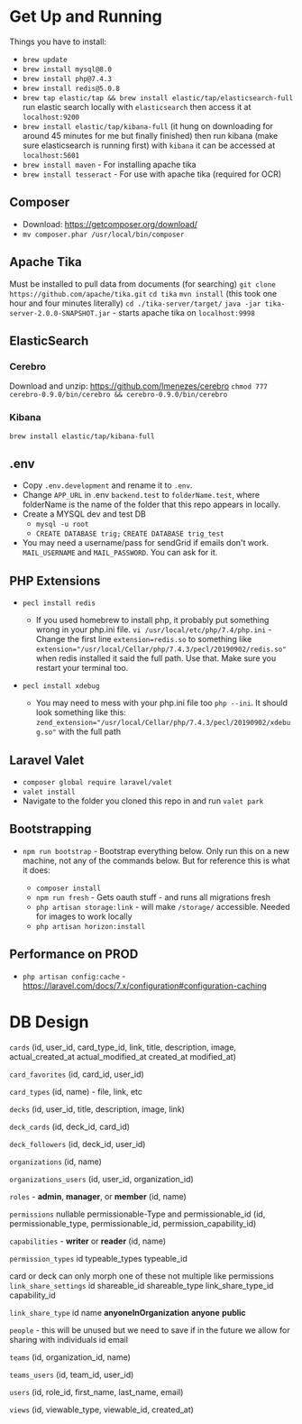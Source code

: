 # Get Up and Running
Things you have to install:
* `brew update`
* `brew install mysql@8.0`
* `brew install php@7.4.3`
* `brew install redis@5.0.8`
* `brew tap elastic/tap && brew install elastic/tap/elasticsearch-full` run elastic search locally with `elasticsearch` then access it at `localhost:9200`
* `brew install elastic/tap/kibana-full` (it hung on downloading for around 45 minutes for me but finally finished) then run kibana (make sure elasticsearch is running first) with `kibana` it can be accessed at `localhost:5601`
* `brew install maven` - For installing apache tika
* `brew install tesseract` - For use with apache tika (required for OCR)
  
## Composer
* Download: https://getcomposer.org/download/ 
* `mv composer.phar /usr/local/bin/composer`

## Apache Tika
Must be installed to pull data from documents (for searching)
`git clone https://github.com/apache/tika.git`
`cd tika`
`mvn install` (this took one hour and four minutes literally)
`cd ./tika-server/target/`
`java -jar tika-server-2.0.0-SNAPSHOT.jar` - starts apache tika on `localhost:9998`

## ElasticSearch
### Cerebro
Download and unzip: https://github.com/lmenezes/cerebro
`chmod 777 cerebro-0.9.0/bin/cerebro && cerebro-0.9.0/bin/cerebro`

### Kibana
`brew install elastic/tap/kibana-full`

## .env
* Copy `.env.development` and rename it to `.env`.
* Change `APP_URL` in .env `backend.test` to `folderName.test`, where folderName is the name of the folder that this repo appears in locally.
* Create a MYSQL dev and test DB
  * `mysql -u root`
  * `CREATE DATABASE trig;` `CREATE DATABASE trig_test`
* You may need a username/pass for sendGrid if emails don't work. `MAIL_USERNAME` and `MAIL_PASSWORD`. You can ask for it.

## PHP Extensions
* `pecl install redis` 
  * If you used homebrew to install php, it probably put something wrong in your php.ini file. 
`vi /usr/local/etc/php/7.4/php.ini` - Change the first line `extension=redis.so` to something
like `extension="/usr/local/Cellar/php/7.4.3/pecl/20190902/redis.so"` when redis installed it said
the full path. Use that. Make sure you restart your terminal too.

* `pecl install xdebug`
  * You may need to mess with your php.ini file too `php --ini`. It should look something like this:
`zend_extension="/usr/local/Cellar/php/7.4.3/pecl/20190902/xdebug.so"` with the full path

## Laravel Valet
* `composer global require laravel/valet`
* `valet install`
* Navigate to the folder you cloned this repo in and run `valet park`

## Bootstrapping
* `npm run bootstrap` - Bootstrap everything below. Only run this on a new machine, not any of the 
commands below. But for reference this is what it does:

  * `composer install`
  * `npm run fresh` - Gets oauth stuff - and runs all migrations fresh
  * `php artisan storage:link` - will make `/storage/` accessible. Needed for images to work locally
  * `php artisan horizon:install` 

## Performance on PROD
* `php artisan config:cache` - https://laravel.com/docs/7.x/configuration#configuration-caching

# DB Design
`cards`
(id, user_id, card_type_id, link, title, description, image, actual_created_at actual_modified_at created_at modified_at)

`card_favorites`
(id, card_id, user_id)

`card_types` 
(id, name) - file, link, etc

`decks`
(id, user_id, title, description, image, link)

`deck_cards`
(id, deck_id, card_id)

`deck_followers`
(id, deck_id, user_id)

`organizations`
(id, name)

`organizations_users`
(id, user_id, organization_id)

`roles` - **admin**, **manager**, or **member** 
(id, name)

`permissions`
nullable permissionable-Type and permissionable_id
(id, permissionable_type, permissionable_id, permission_capability_id)

`capabilities` - **writer** or **reader** 
(id, name)

`permission_types`
id typeable_types typeable_id

card or deck can only morph one of these not multiple like permissions
`link_share_settings`
id shareable_id shareable_type link_share_type_id capability_id 

`link_share_type`
id name  **anyoneInOrganization** **anyone** **public**

`people` - this will be unused but we need to save if in the future we allow for sharing with individuals
id email

`teams` 
(id, organization_id, name)

`teams_users`
(id, team_id, user_id)

`users`
(id, role_id, first_name, last_name, email)

`views`
(id, viewable_type, viewable_id, created_at)



